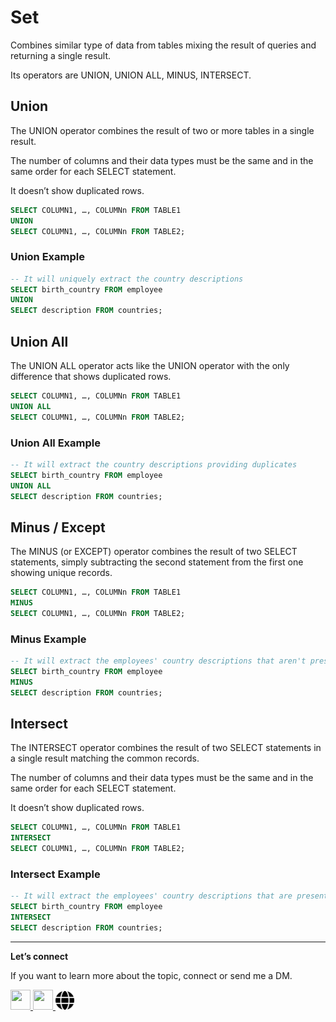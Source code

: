 ﻿# Set

Combines similar type of data from tables mixing the result of queries and returning a single result.

Its operators are UNION, UNION ALL, MINUS, INTERSECT.

## Union

The UNION operator combines the result of two or more tables
in a single result.

The number of columns and their data types must be the same
and in the same order for each SELECT statement.

It doesn’t show duplicated rows.

```sql
SELECT COLUMN1, …, COLUMNn FROM TABLE1
UNION
SELECT COLUMN1, …, COLUMNn FROM TABLE2;
```

### Union Example

```sql
-- It will uniquely extract the country descriptions
SELECT birth_country FROM employee
UNION
SELECT description FROM countries;
```


## Union All

The UNION ALL operator acts like the UNION operator with the only difference that shows duplicated rows.

```sql
SELECT COLUMN1, …, COLUMNn FROM TABLE1
UNION ALL
SELECT COLUMN1, …, COLUMNn FROM TABLE2;
```

### Union All Example

```sql
-- It will extract the country descriptions providing duplicates
SELECT birth_country FROM employee
UNION ALL
SELECT description FROM countries;
```



## Minus / Except

The MINUS (or EXCEPT) operator combines the result of two SELECT statements, simply subtracting the second statement from the first one showing unique records.

```sql
SELECT COLUMN1, …, COLUMNn FROM TABLE1
MINUS
SELECT COLUMN1, …, COLUMNn FROM TABLE2;
```

### Minus Example

```sql
-- It will extract the employees' country descriptions that aren't present in the countries table
SELECT birth_country FROM employee
MINUS
SELECT description FROM countries;
```


## Intersect

The INTERSECT operator combines the result of two SELECT statements in a single result matching the common records.

The number of columns and their data types must be the same and in the same order for each SELECT statement.

It doesn’t show duplicated rows.

```sql
SELECT COLUMN1, …, COLUMNn FROM TABLE1
INTERSECT
SELECT COLUMN1, …, COLUMNn FROM TABLE2;
```

### Intersect Example

```sql
-- It will extract the employees' country descriptions that are present in the countries table
SELECT birth_country FROM employee
INTERSECT
SELECT description FROM countries;
```




<hr>

**Let’s connect**

If you want to learn more about the topic, connect or send me a DM.

<p align="left">
	<a href="https://www.github.com/manugentile" target="_blank" rel="noreferrer">
		<picture>
			<img src="https://raw.githubusercontent.com/danielcranney/readme-generator/main/public/icons/socials/github.svg" width="32" height="32" />
		</picture>
	</a>
	<a href="https://www.linkedin.com/in/manuel-gentile" target="_blank" rel="noreferrer">
		<picture>
			<img src="https://raw.githubusercontent.com/danielcranney/readme-generator/main/public/icons/socials/linkedin.svg" width="32" height="32" />
		</picture>
	</a>
    <a href="https://manugentile.github.io/" target="blank">
        <img src="https://raw.githubusercontent.com/manugentile/manugentile/main/assets/globe-solid.svg" alt="Website" width="30px" />
    </a>

</p>